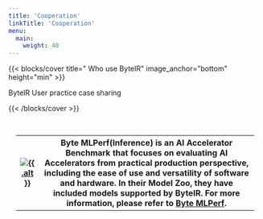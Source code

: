 ```yaml
---
title: 'Cooperation'
linkTitle: 'Cooperation'
menu:
  main:
    weight: 40
---
```


{{< blocks/cover title=" Who use ByteIR" image_anchor="bottom" height="min" >}}

<!-- <p>
Project Introduction Little Blue Book &nbsp&nbsp
<a id="file_download_bluebook" href="https://github.com/Project_Name/community/raw/main/Project_Name_BlueBook_Project_Introduction.pdf"><i class="fas fa-download"></i></a>
</p> -->

<p class="lead mt-5">ByteIR User practice case sharing</p>

<div class="container l-container--padded">

<div class="row">

{{< /blocks/cover >}}

<div class="container l-container--padded">
  <div style="height: 200px; padding: 15px;">
  <table cellspacing="10">
    <tr>
      <th>
        <a class="home-used-by-item" href="https://bytemlperf.ai/" target="_blank" rel="noopener">
            <img class="used-by-logo" src="/img/usedby/bytemlperf.png" alt="{{ .alt }}">
        </a>
      </th>
      <th>
          Byte MLPerf(Inference) is an AI Accelerator Benchmark that focuses on evaluating AI Accelerators from practical production perspective, including the ease of use and versatility of software and hardware. In their Model Zoo, they have included models supported by ByteIR. For more information, please refer to <a href="https://bytemlperf.ai">Byte MLPerf</a>. 
      </th>
    </tr>
  </table>
  </div>
</div>

